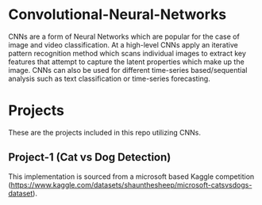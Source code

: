 # Convolutional-Neural-Networks

CNNs are a form of Neural Networks which are popular for the case of image and video classification. At a high-level CNNs apply an iterative pattern recognition method which scans individual images to extract key features that attempt to capture the latent properties which make up the image. CNNs can also be used for different time-series based/sequential analysis such as text classification or time-series forecasting. 


# Projects
These are the projects included in this repo utilizing CNNs.

## Project-1 (Cat vs Dog Detection)
This implementation is sourced from a microsoft based Kaggle competition (https://www.kaggle.com/datasets/shaunthesheep/microsoft-catsvsdogs-dataset).
